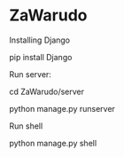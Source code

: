 # ZaWarudo

Installing Django

pip install Django

Run server:

cd ZaWarudo/server

python manage.py runserver

Run shell

python manage.py shell


